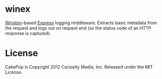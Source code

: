 winex
=====

[Winston][winston]-based [Express][express] logging middleware. Extracts
basic metadata from the request and logs out on request end (so the status
code of an HTTP response is captured).

[winston]: https://github.com/flatiron/winston
[express]: http://expressjs.com

License
=======
CakePop is Copyright 2012 Curiosity Media, Inc. Released under the MIT License.

